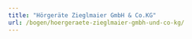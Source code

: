 ```yaml
---
title: "Hörgeräte Zieglmaier GmbH & Co.KG"
url: /bogen/hoergeraete-zieglmaier-gmbh-und-co-kg/
---
```

